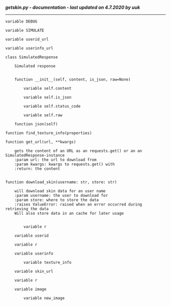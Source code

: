 ***getskin.py - documentation - last updated on 4.7.2020 by uuk***
___

    variable DEBUG

    variable SIMULATE

    variable userid_url

    variable userinfo_url

    class SimulatedResponse
        
        Simulated response


        function __init__(self, content, is_json, raw=None)

            variable self.content

            variable self.is_json

            variable self.status_code

            variable self.raw

        function json(self)

    function find_texture_info(properties)

    function get_url(url, **kwargs)
        
        gets the content of an URL as an requests.get() or an an SimulatedResponse-instance
        :param url: the url to download from
        :param kwargs: kwargs to requests.get() with
        :return: the content


    function download_skin(username: str, store: str)
        
        will download skin data for an user name
        :param username: the user to download for
        :param store: where to store the data
        :raises ValueError: raised when an error occurred during retrieving the data
        Will also store data in an cache for later usage


            variable r

        variable userid

        variable r

        variable userinfo

            variable texture_info

        variable skin_url

        variable r

        variable image

            variable new_image